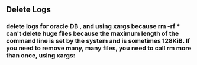 ## Delete Logs

### delete logs for oracle DB , and using xargs because rm -rf * can't delete huge files because the maximum length of the command line is set by the system and is sometimes 128KiB. If you need to remove many, many files, you need to call rm more than once, using xargs:
